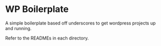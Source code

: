 # WP Boilerplate
A simple boilerplate based off underscores to get wordpress projects up and running.

Refer to the READMEs in each directory.